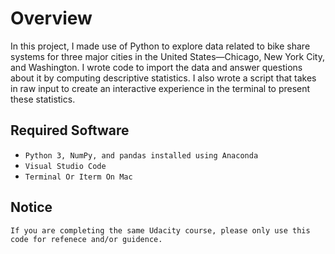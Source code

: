 # Overview

In this project, I made use of Python to explore data related to bike share systems for three major cities in the United States—Chicago, New York City, and Washington. I wrote code to import the data and answer questions about it by computing descriptive statistics. I also wrote a script that takes in raw input to create an interactive experience in the terminal to present these statistics.

## Required Software

* `Python 3, NumPy, and pandas installed using Anaconda`
* `Visual Studio Code`
* `Terminal Or Iterm On Mac`

## Notice

`If you are completing the same Udacity course, please only use this code for refenece and/or guidence.`
